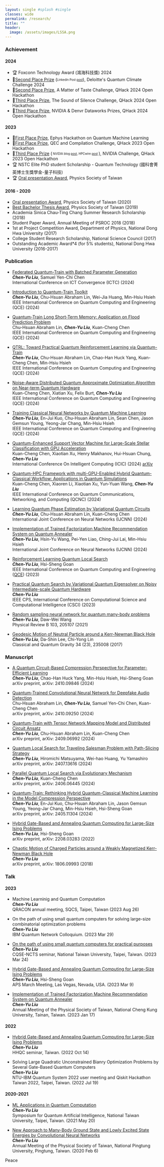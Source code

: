 ```yaml
---
layout: single #splash #single
classes: wide
permalink: /research/
title: ""
header:
  image: /assets/images/LSSA.png
---
```



### Achievement  

#### 2024 
* 🏆 Foxconn Technology Award (鴻海科技獎) 2024 
* 🥈[Second Place Prize](https://app.ekipa.de/challenges/deloitte-quantum-24/brief) (<sub><sup>Linkedin Post [post](https://www.linkedin.com/feed/update/urn:li:activity:7199395343703138304/)</sup></sub>), Deloitte's Quantum Climate Challenge 2024 
* 🥈[Second Place Prize](https://pennylane.ai/blog/2024/03/qhack-2024-highlights/#top-teams-and-projects), A Matter of  Taste Challenge,   QHack 2024 Open Hackathon   
* 🥉[Third Place Prize](https://pennylane.ai/blog/2024/03/qhack-2024-highlights/#top-teams-and-projects), The Sound of Silence Challenge,  QHack 2024 Open Hackathon  
* 🥉[Third Place Prize](https://pennylane.ai/blog/2024/03/qhack-2024-highlights/#top-teams-and-projects), NVIDIA & Denvr Dataworks Prizes, QHack 2024 Open Hackathon 

#### 2023
* 🥇[First Place Prize](https://phys.nccu.edu.tw/PageDoc/Detail?fid=1997&id=25351), Ephys Hackathon on Quantum Machine Learning 
* 🥇[First Place Prize](https://pennylane.ai/blog/2023/04/qhack-2023-highlights/#open-hackathon), QEC and Compilation Challenge, QHack 2023 Open Hackathon 
* 🥉[Third Place Prize](https://pennylane.ai/blog/2023/04/qhack-2023-highlights/#open-hackathon) (<sub><sup> NVIDIA blog [post](https://developer.nvidia.com/blog/qhack-results-highlight-quantum-computing-applications-and-tools-on-gpus/), HPCwire [post](https://www.hpcwire.com/off-the-wire/qhack-results-highlight-quantum-computing-applications-and-tools-on-gpus/)   </sup></sub>), NVIDIA Challenge, QHack 2023 Open Hackathon 
* 🏆 NSTC Elite PhD student Scholarship - Quantum Technology (國科會菁英博士生獎學金-量子科技)
* 🏆 [Oral presentation Award](https://tps2023.conf.tw/site/news_show.aspx?sid=1463&lang=en&pid=308), Physics Society of Taiwan 
 

#### 2016 - 2020
* [Oral presentation Award](https://tps2020.conf.tw/site/news_show.aspx?sid=1312&lang=en&pid=220), Physics Society of Taiwan (2020)     
* [Best Bachelor Thesis Award](https://www.ps-taiwan.org/tw/modules/news/article.php?storyid=70), Physics Society of Taiwan (2019)     
* Academia Sinica Chau-Ting Chang Summer Research Scholarship (2018)          
* Student Paper Award,  Annual Meeting of PSROC 2018 (2018)                 
* 1st at Project Competition Award, Department of Physics, National Dong Hwa University (2017)  
* College Student Research Scholarship, National Science Council (2017)  
* Outstanding Academic Award*4 (for 5% students), National Dong Hwa University (2016-2017)  

### Publication

* [Federated Quantum-Train with Batched Parameter Generation](https://arxiv.org/abs/2409.02763)  
***Chen-Yu Liu***, Samuel Yen-Chi Chen  
International Conference on ICT Convergence (ICTC) (2024) 

* [Introduction to Quantum-Train Toolkit](https://github.com/Hon-Hai-Quantum-Computing/QuantumTrain)  
***Chen-Yu Liu***, Chu-Hsuan Abraham Lin, Wei-Jia Huang, Min-Hsiu Hsieh   
 IEEE International Conference on Quantum Computing and Engineering (QCE) (2024)

* [Quantum-Train Long Short-Term Memory: Application on Flood Prediction Problem](https://arxiv.org/abs/2407.08617)  
Chu-Hsuan Abraham Lin, ***Chen-Yu Liu***, Kuan-Cheng Chen  
 IEEE International Conference on Quantum Computing and Engineering (QCE) (2024)    

* [QTRL: Toward Practical Quantum Reinforcement Learning via Quantum-Train](https://arxiv.org/abs/2407.06103)  
***Chen-Yu Liu***, Chu-Hsuan Abraham Lin, Chao-Han Huck Yang, Kuan-Cheng Chen, Min-Hsiu Hsieh  
 IEEE International Conference on Quantum Computing and Engineering (QCE) (2024)

* [Noise-Aware Distributed Quantum Approximate Optimization Algorithm on Near-term Quantum Hardware](https://arxiv.org/abs/2407.17325)  
Kuan-Cheng Chen, Xiatian Xu, Felix Burt, ***Chen-Yu Liu***   
 IEEE International Conference on Quantum Computing and Engineering (QCE) (2024)

* [Training Classical Neural Networks by Quantum Machine Learning](https://arxiv.org/abs/2402.16465)  
***Chen-Yu Liu***, En-Jui Kuo, Chu-Hsuan Abraham Lin, Sean Chen, Jason Gemsun Young, Yeong-Jar Chang, Min-Hsiu Hsieh   
 IEEE International Conference on Quantum Computing and Engineering (QCE) (2024)  

* [Quantum-Enhanced Support Vector Machine for Large-Scale Stellar Classification with GPU Acceleration
](https://link.springer.com/chapter/10.1007/978-981-97-5609-4_12)  
Kuan-Cheng Chen, Xiaotian Xu, Henry Makhanov, Hui-Hsuan Chung, ***Chen-Yu Liu***  
International Conference On Intelligent Computing (ICIC) (2024)  [arXiv](https://arxiv.org/abs/2311.12328)    

* [Quantum-HPC Framework with multi-GPU-Enabled Hybrid Quantum-Classical Workflow: Applications in Quantum Simulations](https://arxiv.org/abs/2403.05828)  
Kuan-Cheng Chen, Xiaoren Li, Xiaotian Xu, Yun-Yuan Wang, ***Chen-Yu Liu***  
IEEE International Conference on Quantum Communications, Networking, and Computing (QCNC) (2024) 


* [Learning Quantum Phase Estimation by Variational Quantum Circuits](https://arxiv.org/abs/2311.04690)  
 ***Chen-Yu Liu***, Chu-Hsuan Abraham Lin, Kuan-Cheng Chen  
  International Joint Conference on Neural Networks (IJCNN) (2024) 

* [Implementation of Trained Factorization Machine Recommendation System on Quantum Annealer](https://arxiv.org/abs/2210.12953)  
***Chen-Yu Liu***, Hsin-Yu Wang, Pei-Yen Liao, Ching-Jui Lai, Min-Hsiu Hsieh  
 International Joint Conference on Neural Networks (IJCNN) (2024) 

* [Reinforcement Learning Quantum Local Search](https://arxiv.org/abs/2304.06473)  
 ***Chen-Yu Liu***, Hsi-Sheng Goan  
 IEEE International Conference on Quantum Computing and Engineering ([QCE](https://ieeexplore.ieee.org/document/10313826)) (2023)  

* [Practical Quantum Search by Variational Quantum Eigensolver on Noisy Intermediate-scale Quantum Hardware](https://arxiv.org/abs/2304.03747)  
 ***Chen-Yu Liu***  
 IEEE CPS, International Conference on Computational Science and Computational Intelligence (CSCI) (2023)

* [Random sampling neural network for quantum many-body problems](https://journals.aps.org/prb/abstract/10.1103/PhysRevB.103.205107)  
***Chen-Yu Liu***, Daw-Wei Wang  
Physical Review B 103, 205107 (2021)

* [Geodesic Motion of Neutral Particle around a Kerr-Newman Black Hole](https://iopscience.iop.org/article/10.1088/1361-6382/aa903b)  
***Chen-Yu Liu***, Da-Shin Lee, Chi-Yong Lin  
Classical and Quantum Gravity 34 (23), 235008 (2017)

### Manuscript

* [A Quantum Circuit-Based Compression Perspective for Parameter-Efficient Learning](https://arxiv.org/abs/2410.09846)  
***Chen-Yu Liu***, Chao-Han Huck Yang, Min-Hsiu Hsieh, Hsi-Sheng Goan  
arXiv preprint, arXiv: 2410.09846 (2024)   

* [Quantum-Trained Convolutional Neural Network for Deepfake Audio Detection](https://arxiv.org/abs/2410.09250)  
Chu-Hsuan Abraham Lin, ***Chen-Yu Liu***, Samuel Yen-Chi Chen, Kuan-Cheng Chen  
arXiv preprint, arXiv: 2410.09250 (2024)   

* [Quantum-Train with Tensor Network Mapping Model and Distributed Circuit Ansatz](https://arxiv.org/abs/2409.06992)  
***Chen-Yu Liu***, Chu-Hsuan Abraham Lin, Kuan-Cheng Chen  
arXiv preprint, arXiv: 2409.06992 (2024)   

* [Quantum Local Search for Traveling Salesman Problem with Path-Slicing Strategy](https://arxiv.org/abs/2407.13616)  
***Chen-Yu Liu***, Hiromichi Matsuyama, Wei-hao Huang, Yu Yamashiro  
arXiv preprint, arXiv: 2407.13616 (2024)  

* [Parallel Quantum Local Search via Evolutionary Mechanism](https://arxiv.org/abs/2406.06445)  
***Chen-Yu Liu***, Kuan-Cheng Chen  
arXiv preprint, arXiv: 2406.06445 (2024)

* [Quantum-Train: Rethinking Hybrid Quantum-Classical Machine Learning in the Model Compression Perspective](https://arxiv.org/abs/2405.11304)  
***Chen-Yu Liu***, En-Jui Kuo, Chu-Hsuan Abraham Lin, Jason Gemsun Young, Yeong-Jar Chang, Min-Hsiu Hsieh, Hsi-Sheng Goan  
arXiv preprint, arXiv: 2405.11304 (2024)

* [Hybrid Gate-Based and Annealing Quantum Computing for Large-Size Ising Problems](https://arxiv.org/abs/2208.03283)  
 ***Chen-Yu Liu***, Hsi-Sheng Goan  
arXiv preprint, arXiv: 2208.03283 (2022)  

* [Chaotic Motion of Charged Particles around a Weakly Magnetized Kerr-Newman Black Hole](https://arxiv.org/abs/1806.09993)  
***Chen-Yu Liu***  
arXiv preprint, arXiv: 1806.09993 (2018)




### Talk
#### 2023
* Machine Learninig and Quantum Computation  
***Chen-Yu Liu***  
QRACON annual meeting, SQCS, Taipei, Taiwan (2023 Aug 26)  

* On the path of using small quantum computers for solving large-size combinatorial optimization problems   
***Chen-Yu Liu***  
IBM Quantum Network Colloquium. (2023 Mar 29)

* [On the path of using small quantum computers for practical purposes](https://www.phys.ntu.edu.tw/News_Content_n_39710_s_212699.html)  
***Chen-Yu Liu***  
CQSE-NCTS seminar, National Taiwan University, Taipei, Taiwan. (2023 Mar 24) 

* [Hybrid Gate-Based and Annealing Quantum Computing for Large-Size Ising Problems](https://meetings.aps.org/Meeting/MAR23/Session/S70.4)  
***Chen-Yu Liu***, Hsi-Sheng Goan  
APS March Meeting, Las Vegas, Nevada, USA. (2023 Mar 9)  

* [Implementation of Trained Factorization Machine Recommendation System on Quantum Annealer](https://tps2023.conf.tw/site/order/1463/Oral.aspx?sid=1463&lang=en)  
***Chen-Yu Liu***  
Annual Meeting of the Physical Society of Taiwan, National Cheng Kung University, Tainan, Taiwan. (2023 Jan 17) 

#### 2022
* [Hybrid Gate-Based and Annealing Quantum Computing for Large-Size Ising Problems](https://www.hh-ri.com/2022/10/14/hybrid-gate-based-and-annealing-quantum-computing-for-large-size-ising-problems/)  
***Chen-Yu Liu***  
HHQC seminar, Taiwan. (2022 Oct 14) 

* Solving Large Quadratic Unconstrained Bianry Optimization Problems by Several Gate-Based Quantum Computers  
***Chen-Yu Liu***  
 NTU-IBM Quantum System 2022 user meeting and Qiskit Hackathon Taiwan 2022, Taipei, Taiwan. (2022 Jul 19)

#### 2020-2021
* [ML Applications in Quantum Computation](https://drive.google.com/file/d/1sfs8fyVTcu6kLAjYXqQbiVbIRsTFcuQ2/view?usp=sharing)  
***Chen-Yu Liu***  
Symposium for Quantum Artificial Intelligence, National Taiwan University, Taipei, Taiwan. (2021 May 20)

* [New Approach to Many-Body Ground State and Lowly Excited State Energies by Convolutional Neural Networks](https://drive.google.com/file/d/18pKCux8NHvoUGpk0tZ5qoEqPsaSR8dya/view?usp=sharing)  
***Chen-Yu Liu***  
Annual Meeting of the Physical Society of Taiwan,  National Pingtung University, Pingtung, Taiwan. (2020 Feb 6) 

<!---
### Poster
* Huan-Hsuan Kung, ***Chen-Yu Liu***, Daw-Wei Wang, Yen-Hsiang Lin, Improving characterization accuracy of fluxonium qubit parameters by machine learning, Annual Meeting of the Physical Society of Taiwan, National Cheng Kung University, Tainan, Taiwan. (2023)
* ***Chen-Yu Liu***, Da-Shin Lee, Chi-Yong Lin, [Motion of charged particles around a weakly magnetized rotating charged Black Hole](https://drive.google.com/file/d/1pnik5d7_hk-EuOUy9P3XHIBQd5708r5-/view?usp=sharing),  Annual Meeting of the Physical Society of the Republic of China (Taiwan),  National Taiwan University, Taipei, Taiwan. (2018)  
* ***Chen-Yu Liu***, Da-Shin Lee, Chi-Yong Lin, [Geodesics of charged particles moving around a Kerr-Newman Black Hole](https://drive.google.com/file/d/1qQLwUdslKWgs5CAEMXKBNlGC0h5Yrzp4/view?usp=sharing),  Annual Meeting of the Physical Society of the Republic of China (Taiwan),  Tamkang University, Taipei, Taiwan. (2017)                    
--->

Peace                                    
